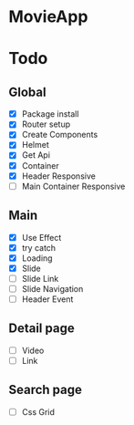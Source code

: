# MovieApp

# Todo

## Global

- [x] Package install
- [x] Router setup
- [x] Create Components
- [x] Helmet
- [x] Get Api
- [x] Container
- [x] Header Responsive
- [ ] Main Container Responsive

## Main

- [x] Use Effect
- [x] try catch
- [x] Loading
- [x] Slide
- [ ] Slide Link
- [ ] Slide Navigation
- [ ] Header Event

## Detail page

- [ ] Video
- [ ] Link

## Search page

- [ ] Css Grid
